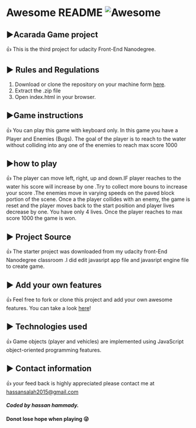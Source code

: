 # Awesome README ![Awesome](https://cdn.rawgit.com/sindresorhus/awesome/d7305f38d29fed78fa85652e3a63e154dd8e8829/media/badge.svg)
## :arrow_forward:Acarada Game project 
:+1: This is the third project for udacity Front-End Nanodegree.
## :arrow_forward: Rules and Regulations
1. Download or clone the repository on your machine form [here](https://github.com/hassanhammady).
2. Extract the .zip file
3. Open index.html in your browser.
## :arrow_forward:Game instructions 
 :+1: You can play this game with keyboard only. In this game you have a Player and Enemies (Bugs). The goal of the player is to reach to the water without colliding into any one of the enemies to reach max score 1000
 ## :arrow_forward:how to play 
 :+1: The player can move left, right, up and down.IF player reaches to the water his score will increase by one .Try to collect more bouns to increase your score .The enemies move in varying speeds on the paved block portion of the scene. Once a the player collides with an enemy, the game is reset and the player moves back to the start position and player lives decrease by one. You have only 4 lives. Once the player reaches to max score 1000 the game is won.
## :arrow_forward: Project Source
:+1: The starter project was downloaded from my udacity front-End Nanodegree classroom .I did edit javasript app file and javasript engine file to create game.
## :arrow_forward: Add your own features
:+1: Feel free to fork or clone this project and add your own awesome features.
You can take a look [here](https://github.com/hassanhammady)!
## :arrow_forward: Technologies used
:+1: Game objects (player and vehicles) are implemented using JavaScript object-oriented programming features.
## :arrow_forward: Contact information
:+1: your feed back is highly appreciated 
please contact me at hassansalah2015@gmail.com  
#### *Coded by hassan hammady.*
#### Donot lose hope when playing  :stuck_out_tongue_winking_eye: